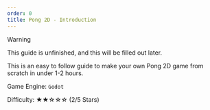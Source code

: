 ```yaml
---
order: 0
title: Pong 2D - Introduction
---
```


<!-- Explain Objectives and give intro -->

> [!WARNING]
> This guide is unfinished, and this will be filled out later.

This is an easy to follow guide to make your own Pong 2D game from scratch in under 1-2 hours.

Game Engine: `Godot`

Difficulty: ★★☆☆☆ (2/5 Stars)